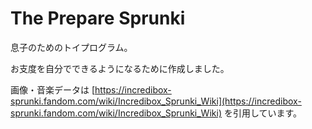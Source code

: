 # The Prepare Sprunki

息子のためのトイプログラム。

お支度を自分でできるようになるために作成しました。

画像・音楽データは [https://incredibox-sprunki.fandom.com/wiki/Incredibox_Sprunki_Wiki](https://incredibox-sprunki.fandom.com/wiki/Incredibox_Sprunki_Wiki) を引用しています。
